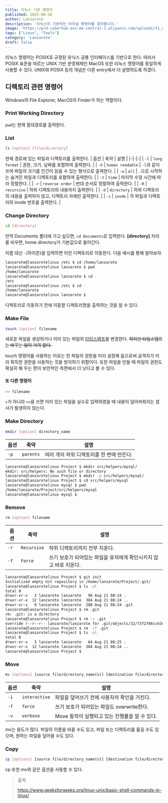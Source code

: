 ```yaml
---
title: 리눅스 기본 명령어
published: 2025-08-26
author: Lanzarote
description: '리눅스의 기본적인 터미널 명령어를 알아봅니다.'
image: 'https://prd-cyberhub.oss-me-central-1.aliyuncs.com/uploads/t1_g-RJG0CyqV5RtldU0U_ANPu8B5Q'
tags: ["Linux", "Tools"]
category: 'Lanzarote'
draft: false
---
```


리눅스 명령어는 POSIX로 규정된 유닉스 공통 인터페이스를 기반으로 한다. 
따라서 POSIX 표준을 따르는 UNIX 기반 운영체제인 MacOS 또한 리눅스 명령어를 동일하게 사용할 수 있다. 
UNIX와 POSIX 등의 개념은 다른 entry에서 더 설명하도록 하겠다. 

## 디렉토리 관련 명령어

Windows의 File Explorer, MacOS의 Finder가 하는 역할이다. 

### Print Working Directory
`pwd`는 현재 절대경로를 출력한다. 

### List
```sh
ls [option] [file/directory]
```
현재 경로에 있는 파일과 디렉토리를 출력한다. 
| 옵션 | 축약 | 설명 |
|-|-|-|
| `-l` | `long format` | 권한, 크기, 날짜를 포함하여 출력한다. |
| `-h` | `human readable` | `-l`과 같이 쓰여 파일의 크기를 인간이 읽을 수 있는 형식으로 출력한다. |
| `-a` | `all` | `.`으로 시작하는 숨겨진 파일과 디렉토리를 포함하여 출력한다. |
| `-t` | `time` | 마지막 수정 시간에 따라 정렬한다. |
| `-r` | `reverse order` | 반대 순서로 정렬하여 출력한다. | 
| `-R` | `recursive` | 하위 디렉토리의 내용까지 출력한다. |
| `-d` | `directory` | 하위 디렉토리의 내용을 출력하지 않고, 디렉토리 자체만 출력한다. |
| `-i` | `inode` | 각 파일과 디렉토리의 inode 번호를 출력한다. |

### Change Directory
```sh
cd [directory]
```
만약 Documents 폴더에 가고 싶으면, `cd Documents`로 입력한다. 
**[directory]** 자리를 비우면, home directory가 기본값으로 들어간다. 

이름 대신 `-`(하이픈)을 입력하면 이전 디렉토리로 이동한다. 다음 예시를 통해 알아보자.
```sh
lanzarote@lanzarotelinux /etc $ cd /home/lanzarote
lanzarote@lanzarotelinux lanzarote $ pwd
/home/lanzarote
lanzarote@lanzarotelinux lanzarote $ cd -
/etc
lanzarote@lanzarotelinux /etc $ cd -
/home/lanzarote
lanzarote@lanzarotelinux lanzarote $
```
디렉토리로 이동하기 전에 이동할 디렉토리명을 출력하는 것을 알 수 있다.

### Make File
```sh
touch [option] filename
```
새로운 파일을 생성하거나 이미 있는 파일의 [타임스탬프](/posts/linux_101/timestamp/)를 변경한다. ~~하지만 타임스탬프는 바꾸는 일이 거의 없다.~~

touch 명령어를 사용하는 이유는 한 파일의 권한을 미리 설정해 둠으로써 공격자가 미리 획득한 권한을 사용하는 것을 방지하기 위함이다.
또한 파일을 만들 때 파일의 권한도 확실히 해 두는 편이 보안적인 측면에서 더 낫다고 볼 수 있다.

#### 또 다른 명령어
```sh
>> filename
```
`>`가 아니라 `>>`을 쓰면 이미 있는 파일을 실수로 입력하였을 때 내용이 덮어씌워지는 참사가 발생하지 않는다.

### Make Directory
```sh
mkdir [option] directory_name
```
| 옵션 | 축약 | 설명 |
|-|-|-|
| `-p` | `parents` | 여러 개의 하위 디렉토리를 한 번에 만든다. |
```sh
lanzarote@lanzarotelinux Project $ mkdir src/helpers/mysql/  
mkdir: src/helpers: No such file or directory
lanzarote@lanzarotelinux Project $ mkdir -p src/helpers/mysql/
lanzarote@lanzarotelinux Project $ cd src/helpers/mysql
lanzarote@lanzarotelinux mysql $ pwd
/home/lanzarote/Project/src/helpers/mysql
lanzarote@lanzarotelinux mysql $
```

### Remove
```sh
rm [option] filename
```
| 옵션 | 축약 | 설명 |
|-|-|-|
| `-r` | `Recursive` | 하위 디렉토리까지 전부 지운다. |
| `-f` | `Force` | 쓰기 보호가 되어있는 파일을 유저에게 확인시키지 않고 바로 지운다. |
```sh
lanzarote@lanzarotelinux Project $ git init
Initialized empty Git repository in /home/lanzarote/Project/.git/
lanzarote@lanzarotelinux Project $ ls -al
total 0
drwxr-xr-x   3 lanzarote lanzarote   96 Aug 21 08:24 .
drwxr-xr-x  12 lanzarote lanzarote  384 Aug 21 08:24 ..
drwxr-xr-x   9 lanzarote lanzarote  288 Aug 21 08:24 .git
lanzarote@lanzarotelinux Project $ rm .git
rm: .git: is a directory
lanzarote@lanzarotelinux Project $ rm -r .git
override r--r--r-- lanzarote/lanzarote for .git/objects/32/73f2766cc63d64ce5fc148db6d34ce5d2a1561? ^C
lanzarote@lanzarotelinux Project $ rm -rf .git
lanzarote@lanzarotelinux Project $ ls -al
total 0
drwxr-xr-x   3 lanzarote lanzarote   64 Aug 21 08:25 .
drwxr-xr-x  12 lanzarote lanzarote  384 Aug 21 08:24 ..
lanzarote@lanzarotelinux Project $ 
```

### Move
```sh
mv [options] [source file/directory_name(s)] [destination file/directory_name]
```
| 옵션 | 축약 | 설명 |
|-|-|-|
| `-i` | `interactive` | 파일을 덮어쓰기 전에 사용자의 확인을 거친다. |
| `-f` | `force` | 쓰기 보호가 되어있는 파일도 overwrite한다. |
| `-v` | `verbose` | Move 동작이 실행되고 있는 진행률을 알 수 있다.

mv는 용도가 많다.
파일의 이름을 바꿀 수도 있고, 파일 또는 디렉토리를 옮길 수도 있으며, 원하는 파일을 덮어쓸 수도 있다. 

### Copy
```sh
cp [options] [source file/directory_name(s)] [destination file/directory_name]
```
cp 또한 mv와 같은 옵션을 사용할 수 있다. 

> 출처
>
> https://www.geeksforgeeks.org/linux-unix/basic-shell-commands-in-linux/

